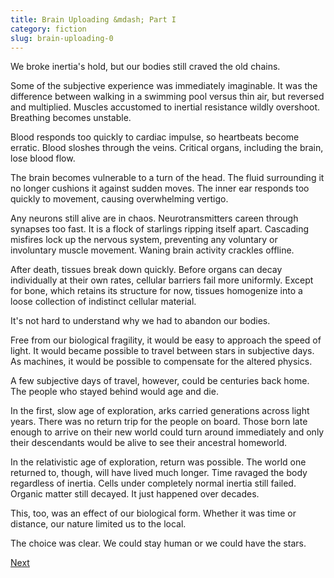 ```yaml
---
title: Brain Uploading &mdash; Part I
category: fiction
slug: brain-uploading-0
---
```


We broke inertia's hold, but our bodies still craved the old chains.

Some of the subjective experience was immediately imaginable. It was the difference between walking in a swimming pool versus thin air, but reversed and multiplied. Muscles accustomed to inertial resistance wildly overshoot. Breathing becomes unstable.

Blood responds too quickly to cardiac impulse, so heartbeats become erratic. Blood sloshes through the veins. Critical organs, including the brain, lose blood flow.

The brain becomes vulnerable to a turn of the head. The fluid surrounding it no longer cushions it against sudden moves. The inner ear responds too quickly to movement, causing overwhelming vertigo.

Any neurons still alive are in chaos. Neurotransmitters careen through synapses too fast. It is a flock of starlings ripping itself apart. Cascading misfires lock up the nervous system, preventing any voluntary or involuntary muscle movement. Waning brain activity crackles offline.

After death, tissues break down quickly. Before organs can decay individually at their own rates, cellular barriers fail more uniformly. Except for bone, which retains its structure for now, tissues homogenize into a loose collection of indistinct cellular material.

It's not hard to understand why we had to abandon our bodies.

Free from our biological fragility, it would be easy to approach the speed of light. It would became possible to travel between stars in subjective days. As machines, it would be possible to compensate for the altered physics.

A few subjective days of travel, however, could be centuries back home. The people who stayed behind would age and die.

In the first, slow age of exploration, arks carried generations across light years. There was no return trip for the people on board. Those born late enough to arrive on their new world could turn around immediately and only their descendants would be alive to see their ancestral homeworld.

In the relativistic age of exploration, return was possible. The world one returned to, though, will have lived much longer. Time ravaged the body regardless of inertia. Cells under completely normal inertia still failed. Organic matter still decayed. It just happened over decades.

This, too, was an effect of our biological form. Whether it was time or distance, our nature limited us to the local.

The choice was clear. We could stay human or we could have the stars.

[Next](/fiction/brain-uploading-2)
